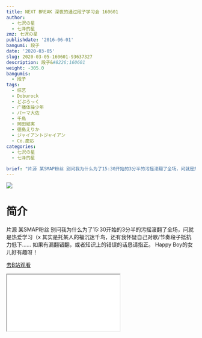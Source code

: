 ```yaml
---
title: NEXT BREAK 深夜的通过段子学习会 160601
author:
  - 七沢の星
  - 七泽的星
zmz: 七沢の星
publishdate: '2016-06-01'
bangumi: 段子
date: '2020-03-05'
slug: 2020-03-05-160601-93637327
description: 段子&#8226;160601
weight: -305.0
bangumis:
  - 段子
tags:
  - 综艺
  - Doburock
  - どぶろっく
  - 广播体操少年
  - パーマ大佐
  - 千鳥
  - 岡田結実
  - 徳島えりか
  - ジャイアントジャイアン
  - Co.慶応
categories:
  - 七沢の星
  - 七泽的星

brief: "片源 某SMAP粉丝 别问我为什么为了15:30开始的3分半的污摇滚翻了全场，问就是热爱学习（x 其实是托某人的福沉迷千鸟，还有我怀疑自己对歌/节奏段子抵抗力低下…… 如果有漏翻错翻，或者知识上的错误的话恳请指正。 Happy Boy的女儿好有趣呀！"
---
```

![](https://raw.githubusercontent.com/tcgriffith/owaraisite/master/static/tmpimg/d773d22eed470154f2fbd68591ace1f3a520316d.jpg.480.jpg)
# 简介  
片源 某SMAP粉丝
别问我为什么为了15:30开始的3分半的污摇滚翻了全场，问就是热爱学习（x
其实是托某人的福沉迷千鸟，还有我怀疑自己对歌/节奏段子抵抗力低下……
如果有漏翻错翻，或者知识上的错误的话恳请指正。
Happy Boy的女儿好有趣呀！  

[去B站观看](https://www.bilibili.com/video/av93637327/)
<div class ="resp-container"><iframe class="testiframe" src="//player.bilibili.com/player.html?aid=93637327"", scrolling="no", allowfullscreen="true" > </iframe></div> 
